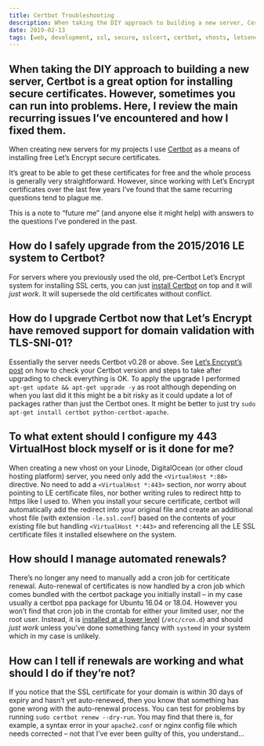 ```yaml
---
title: Certbot Troubleshooting
description: When taking the DIY approach to building a new server, Certbot is a great option for installing secure certificates. However, sometimes you can run into problems. Here, I review the main recurring issues I’ve encountered and how I fixed them.
date: 2019-02-13
tags: [web, development, ssl, secure, sslcert, certbot, vhosts, letsencrypt]
---
```

When taking the DIY approach to building a new server, Certbot is a great option for installing secure certificates. However, sometimes you can run into problems. Here, I review the main recurring issues I’ve encountered and how I fixed them.
---

When creating new servers for my projects I use [Certbot](https://certbot.eff.org/) as a means of installing free Let’s Encrypt secure certificates.

It’s great to be able to get these certificates for free and the whole process is generally very straightforward. However, since working with Let’s Encrypt certificates over the last few years I’ve found that the same recurring questions tend to plague me.

This is a note to “future me” (and anyone else it might help) with answers to the questions I’ve pondered in the past.

## How do I safely upgrade from the 2015/2016 LE system to Certbot?

For servers where you previously used the old, pre-Certbot Let’s Encrypt system for installing SSL certs, you can just [install Certbot](https://certbot.eff.org/) on top and it will _just work_. It will supersede the old certificates without conflict.

## How do I upgrade Certbot now that Let’s Encrypt have removed support for domain validation with TLS-SNI-01?

Essentially the server needs Certbot v0.28 or above. See [Let’s Encrypt’s post](https://community.letsencrypt.org/t/how-to-stop-using-tls-sni-01-with-certbot/83210) on how to check your Certbot version and steps to take after upgrading to check everything is OK. To apply the upgrade I performed `apt-get update && apt-get upgrade -y` as root although depending on when you last did it this might be a bit risky as it could update a lot of packages rather than just the Certbot ones. It might be better to just try `sudo apt-get install certbot python-certbot-apache`.

## To what extent should I configure my 443 VirtualHost block myself or is it done for me?

When creating a new vhost on your Linode, DigitalOcean (or other cloud hosting platform) server, you need only add the `<VirtualHost *:80>` directive. No need to add a `<VirtualHost *:443>` section, nor worry about pointing to LE certificate files, nor bother writing rules to redirect http to https like I used to. When you install your secure certificate, certbot will automatically add the redirect into your original file and create an additional vhost file (with extension `-le.ssl.conf`) based on the contents of your existing file but handling `<VirtualHost *:443>` and referencing all the LE SSL certificate files it installed elsewhere on the system.

## How should I manage automated renewals?

There’s no longer any need to manually add a cron job for certiticate renewal. Auto-renewal of certificates is now handled by a cron job which comes bundled with the certbot package you initially install – in my case usually a certbot ppa package for Ubuntu 16.04 or 18.04. However you won’t find that cron job in the crontab for either your limited user, nor the root user. Instead, it is [installed at a lower level](https://www.digitalocean.com/community/tutorials/how-to-secure-apache-with-let-s-encrypt-on-ubuntu-18-04) (`/etc/cron.d`) and should _just work_ unless you’ve done something fancy with `systemd` in your system which in my case is unlikely.

## How can I tell if renewals are working and what should I do if they’re not?

If you notice that the SSL certificate for your domain is within 30 days of expiry and hasn’t yet auto-renewed, then you know that something has gone wrong with the auto-renewal process. You can test for problems by running `sudo certbot renew --dry-run`. You may find that there is, for example, a syntax error in your `apache2.conf` or nginx config file which needs corrected – not that I’ve ever been guilty of this, you understand…
